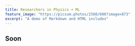 ```yaml
---
title: Researchers in Physics + ML
feature_image: "https://picsum.photos/2560/600?image=873"
excerpt: "A demo of Markdown and HTML includes"
---
```



## Soon